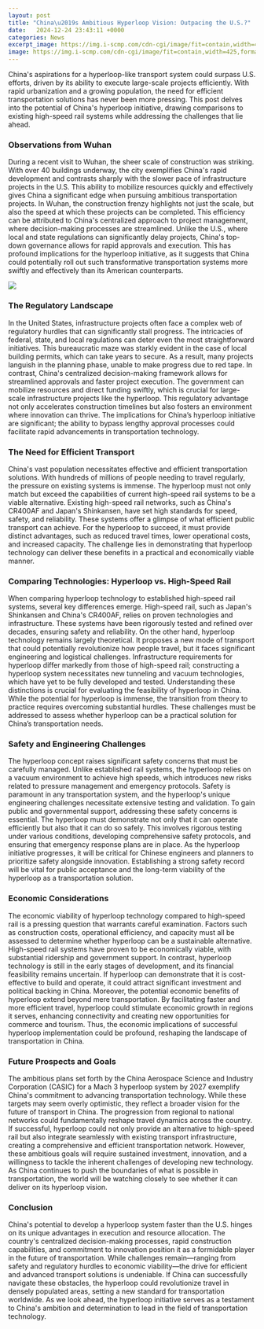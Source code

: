 ```yaml
---
layout: post
title: "China\u2019s Ambitious Hyperloop Vision: Outpacing the U.S.?"
date:   2024-12-24 23:43:11 +0000
categories: News
excerpt_image: https://img.i-scmp.com/cdn-cgi/image/fit=contain,width=425,format=auto/sites/default/files/styles/768x768/public/d8/images/canvas/2023/04/21/510c84f1-8186-4e37-ad29-65073237b3b8_2c431e16.jpg?itok=RqqKso5o&amp;v=1682074210
image: https://img.i-scmp.com/cdn-cgi/image/fit=contain,width=425,format=auto/sites/default/files/styles/768x768/public/d8/images/canvas/2023/04/21/510c84f1-8186-4e37-ad29-65073237b3b8_2c431e16.jpg?itok=RqqKso5o&amp;v=1682074210
---
```


China's aspirations for a hyperloop-like transport system could surpass U.S. efforts, driven by its ability to execute large-scale projects efficiently. With rapid urbanization and a growing population, the need for efficient transportation solutions has never been more pressing. This post delves into the potential of China's hyperloop initiative, drawing comparisons to existing high-speed rail systems while addressing the challenges that lie ahead.
### Observations from Wuhan
During a recent visit to Wuhan, the sheer scale of construction was striking. With over 40 buildings underway, the city exemplifies China's rapid development and contrasts sharply with the slower pace of infrastructure projects in the U.S. This ability to mobilize resources quickly and effectively gives China a significant edge when pursuing ambitious transportation projects. 
In Wuhan, the construction frenzy highlights not just the scale, but also the speed at which these projects can be completed. This efficiency can be attributed to China's centralized approach to project management, where decision-making processes are streamlined. Unlike the U.S., where local and state regulations can significantly delay projects, China's top-down governance allows for rapid approvals and execution. This has profound implications for the hyperloop initiative, as it suggests that China could potentially roll out such transformative transportation systems more swiftly and effectively than its American counterparts.

![](https://img.i-scmp.com/cdn-cgi/image/fit=contain,width=425,format=auto/sites/default/files/styles/768x768/public/d8/images/canvas/2023/04/21/510c84f1-8186-4e37-ad29-65073237b3b8_2c431e16.jpg?itok=RqqKso5o&amp;v=1682074210)
### The Regulatory Landscape
In the United States, infrastructure projects often face a complex web of regulatory hurdles that can significantly stall progress. The intricacies of federal, state, and local regulations can deter even the most straightforward initiatives. This bureaucratic maze was starkly evident in the case of local building permits, which can take years to secure. As a result, many projects languish in the planning phase, unable to make progress due to red tape.
In contrast, China's centralized decision-making framework allows for streamlined approvals and faster project execution. The government can mobilize resources and direct funding swiftly, which is crucial for large-scale infrastructure projects like the hyperloop. This regulatory advantage not only accelerates construction timelines but also fosters an environment where innovation can thrive. The implications for China’s hyperloop initiative are significant; the ability to bypass lengthy approval processes could facilitate rapid advancements in transportation technology.
### The Need for Efficient Transport
China's vast population necessitates effective and efficient transportation solutions. With hundreds of millions of people needing to travel regularly, the pressure on existing systems is immense. The hyperloop must not only match but exceed the capabilities of current high-speed rail systems to be a viable alternative. 
Existing high-speed rail networks, such as China's CR400AF and Japan's Shinkansen, have set high standards for speed, safety, and reliability. These systems offer a glimpse of what efficient public transport can achieve. For the hyperloop to succeed, it must provide distinct advantages, such as reduced travel times, lower operational costs, and increased capacity. The challenge lies in demonstrating that hyperloop technology can deliver these benefits in a practical and economically viable manner.
### Comparing Technologies: Hyperloop vs. High-Speed Rail
When comparing hyperloop technology to established high-speed rail systems, several key differences emerge. High-speed rail, such as Japan's Shinkansen and China's CR400AF, relies on proven technologies and infrastructure. These systems have been rigorously tested and refined over decades, ensuring safety and reliability. 
On the other hand, hyperloop technology remains largely theoretical. It proposes a new mode of transport that could potentially revolutionize how people travel, but it faces significant engineering and logistical challenges. Infrastructure requirements for hyperloop differ markedly from those of high-speed rail; constructing a hyperloop system necessitates new tunneling and vacuum technologies, which have yet to be fully developed and tested.
Understanding these distinctions is crucial for evaluating the feasibility of hyperloop in China. While the potential for hyperloop is immense, the transition from theory to practice requires overcoming substantial hurdles. These challenges must be addressed to assess whether hyperloop can be a practical solution for China’s transportation needs.
### Safety and Engineering Challenges
The hyperloop concept raises significant safety concerns that must be carefully managed. Unlike established rail systems, the hyperloop relies on a vacuum environment to achieve high speeds, which introduces new risks related to pressure management and emergency protocols. Safety is paramount in any transportation system, and the hyperloop's unique engineering challenges necessitate extensive testing and validation.
To gain public and governmental support, addressing these safety concerns is essential. The hyperloop must demonstrate not only that it can operate efficiently but also that it can do so safely. This involves rigorous testing under various conditions, developing comprehensive safety protocols, and ensuring that emergency response plans are in place.
As the hyperloop initiative progresses, it will be critical for Chinese engineers and planners to prioritize safety alongside innovation. Establishing a strong safety record will be vital for public acceptance and the long-term viability of the hyperloop as a transportation solution.
### Economic Considerations
The economic viability of hyperloop technology compared to high-speed rail is a pressing question that warrants careful examination. Factors such as construction costs, operational efficiency, and capacity must all be assessed to determine whether hyperloop can be a sustainable alternative. 
High-speed rail systems have proven to be economically viable, with substantial ridership and government support. In contrast, hyperloop technology is still in the early stages of development, and its financial feasibility remains uncertain. If hyperloop can demonstrate that it is cost-effective to build and operate, it could attract significant investment and political backing in China.
Moreover, the potential economic benefits of hyperloop extend beyond mere transportation. By facilitating faster and more efficient travel, hyperloop could stimulate economic growth in regions it serves, enhancing connectivity and creating new opportunities for commerce and tourism. Thus, the economic implications of successful hyperloop implementation could be profound, reshaping the landscape of transportation in China.
### Future Prospects and Goals
The ambitious plans set forth by the China Aerospace Science and Industry Corporation (CASIC) for a Mach 3 hyperloop system by 2027 exemplify China's commitment to advancing transportation technology. While these targets may seem overly optimistic, they reflect a broader vision for the future of transport in China. 
The progression from regional to national networks could fundamentally reshape travel dynamics across the country. If successful, hyperloop could not only provide an alternative to high-speed rail but also integrate seamlessly with existing transport infrastructure, creating a comprehensive and efficient transportation network.
However, these ambitious goals will require sustained investment, innovation, and a willingness to tackle the inherent challenges of developing new technology. As China continues to push the boundaries of what is possible in transportation, the world will be watching closely to see whether it can deliver on its hyperloop vision.
### Conclusion
China's potential to develop a hyperloop system faster than the U.S. hinges on its unique advantages in execution and resource allocation. The country's centralized decision-making processes, rapid construction capabilities, and commitment to innovation position it as a formidable player in the future of transportation. 
While challenges remain—ranging from safety and regulatory hurdles to economic viability—the drive for efficient and advanced transport solutions is undeniable. If China can successfully navigate these obstacles, the hyperloop could revolutionize travel in densely populated areas, setting a new standard for transportation worldwide. As we look ahead, the hyperloop initiative serves as a testament to China's ambition and determination to lead in the field of transportation technology.